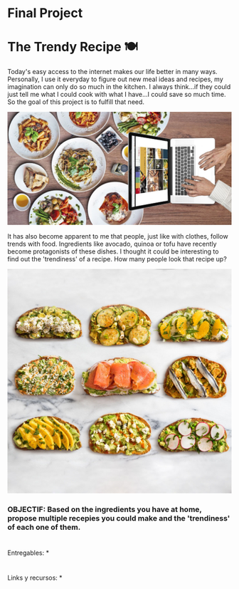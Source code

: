 # Final Project
# The Trendy Recipe 🍽

  
Today's easy access to the internet makes our life better in many ways. Personally, I use it everyday to figure out new meal ideas and recipes, my imagination can only do so much in the kitchen. I always think...if they could just tell me what I could cook with what I have...I could save so much time. So the goal of this project is to fulfill that need.   

![Foto me las doy de pro](pics/canal-gastronomia_11_1280x644.jpeg)


It has also become apparent to me that people, just like with clothes, follow trends with food. Ingredients like avocado, quinoa or tofu have recently become protagonists of these dishes.
I thought it could be interesting to find out the 'trendiness' of a recipe. How many people look that recipe up? 

![Foto avocado toast](pics/Totadas-aguacate-perfectas.jpeg)

### OBJECTIF: Based on the ingredients you have at home, propose multiple recepies you could make and the 'trendiness' of each one of them.

# 
Entregables:
* 

# 

Links y recursos:
* 

